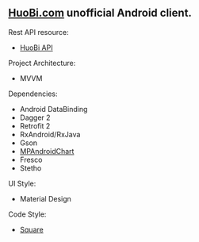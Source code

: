 ## [HuoBi.com][huobi.com] unofficial Android client.

Rest API resource:
+ [HuoBi API][rest-api]

Project Architecture:
+ MVVM

Dependencies:
+ Android DataBinding
+ Dagger 2
+ Retrofit 2
+ RxAndroid/RxJava
+ Gson
+ [MPAndroidChart][chart]
+ Fresco
+ Stetho

UI Style:
+ Material Design

Code Style:
+ [Square][java-code-style]

[huobi.com]:https://www.huobi.com/
[rest-api]:https://github.com/huobiapi/API_Docs/wiki
[java-code-style]:https://github.com/square/java-code-styles
[chart]:https://github.com/PhilJay/MPAndroidChart
